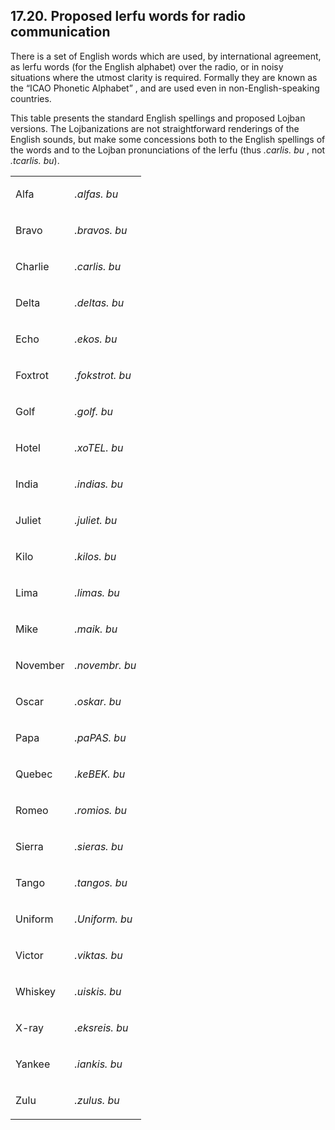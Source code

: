 <a id="section-ICAO-alphabet"></a>17.20. <a id="c17s20"></a>Proposed lerfu words for radio communication
--------------------------------------------------------------------------------------------------------

<a id="id-1.18.22.2.1" class="indexterm"></a><a id="id-1.18.22.2.2" class="indexterm"></a><a id="id-1.18.22.2.3" class="indexterm"></a><a id="id-1.18.22.2.4" class="indexterm"></a><a id="id-1.18.22.2.5" class="indexterm"></a><a id="id-1.18.22.2.6" class="indexterm"></a>There is a set of English words which are used, by international agreement, as lerfu words (for the English alphabet) over the radio, or in noisy situations where the utmost clarity is required. Formally they are known as the “ICAO Phonetic Alphabet” , and are used even in non-English-speaking countries.

This table presents the standard English spellings and proposed Lojban versions. The Lojbanizations are not straightforward renderings of the English sounds, but make some concessions both to the English spellings of the words and to the Lojban pronunciations of the lerfu (thus _<a id="id-1.18.22.3.1.1" class="indexterm"></a>.carlis. bu_ , not _<a id="id-1.18.22.3.2.1" class="indexterm"></a>.tcarlis. bu_).

<table><colgroup></colgroup><tbody><tr><td>Alfa</td><td><p><span xml:lang="jbo" class="foreignphrase" lang="jbo"><em xml:lang="jbo" class="foreignphrase" lang="jbo"><a id="id-1.18.22.6.2.2.1.1.1" class="indexterm"></a>.alfas. bu</em></span></p></td></tr><tr><td>Bravo</td><td><p><span xml:lang="jbo" class="foreignphrase" lang="jbo"><em xml:lang="jbo" class="foreignphrase" lang="jbo"><a id="id-1.18.22.6.3.2.1.1.1" class="indexterm"></a>.bravos. bu</em></span></p></td></tr><tr><td>Charlie</td><td><p><span xml:lang="jbo" class="foreignphrase" lang="jbo"><em xml:lang="jbo" class="foreignphrase" lang="jbo"><a id="id-1.18.22.6.4.2.1.1.1" class="indexterm"></a>.carlis. bu</em></span></p></td></tr><tr><td>Delta</td><td><p><span xml:lang="jbo" class="foreignphrase" lang="jbo"><em xml:lang="jbo" class="foreignphrase" lang="jbo"><a id="id-1.18.22.6.5.2.1.1.1" class="indexterm"></a>.deltas. bu</em></span></p></td></tr><tr><td>Echo</td><td><p><span xml:lang="jbo" class="foreignphrase" lang="jbo"><em xml:lang="jbo" class="foreignphrase" lang="jbo"><a id="id-1.18.22.6.6.2.1.1.1" class="indexterm"></a>.ekos. bu</em></span></p></td></tr><tr><td>Foxtrot</td><td><p><span xml:lang="jbo" class="foreignphrase" lang="jbo"><em xml:lang="jbo" class="foreignphrase" lang="jbo"><a id="id-1.18.22.6.7.2.1.1.1" class="indexterm"></a>.fokstrot. bu</em></span></p></td></tr><tr><td>Golf</td><td><p><span xml:lang="jbo" class="foreignphrase" lang="jbo"><em xml:lang="jbo" class="foreignphrase" lang="jbo"><a id="id-1.18.22.6.8.2.1.1.1" class="indexterm"></a>.golf. bu</em></span></p></td></tr><tr><td>Hotel</td><td><p><span xml:lang="jbo" class="foreignphrase" lang="jbo"><em xml:lang="jbo" class="foreignphrase" lang="jbo"><a id="id-1.18.22.6.9.2.1.1.1" class="indexterm"></a>.xoTEL. bu</em></span></p></td></tr><tr><td>India</td><td><p><span xml:lang="jbo" class="foreignphrase" lang="jbo"><em xml:lang="jbo" class="foreignphrase" lang="jbo"><a id="id-1.18.22.6.10.2.1.1.1" class="indexterm"></a>.indias. bu</em></span></p></td></tr><tr><td>Juliet</td><td><p><span xml:lang="jbo" class="foreignphrase" lang="jbo"><em xml:lang="jbo" class="foreignphrase" lang="jbo"><a id="id-1.18.22.6.11.2.1.1.1" class="indexterm"></a>.juliet. bu</em></span></p></td></tr><tr><td>Kilo</td><td><p><span xml:lang="jbo" class="foreignphrase" lang="jbo"><em xml:lang="jbo" class="foreignphrase" lang="jbo"><a id="id-1.18.22.6.12.2.1.1.1" class="indexterm"></a>.kilos. bu</em></span></p></td></tr><tr><td>Lima</td><td><p><span xml:lang="jbo" class="foreignphrase" lang="jbo"><em xml:lang="jbo" class="foreignphrase" lang="jbo"><a id="id-1.18.22.6.13.2.1.1.1" class="indexterm"></a>.limas. bu</em></span></p></td></tr><tr><td>Mike</td><td><p><span xml:lang="jbo" class="foreignphrase" lang="jbo"><em xml:lang="jbo" class="foreignphrase" lang="jbo"><a id="id-1.18.22.6.14.2.1.1.1" class="indexterm"></a>.maik. bu</em></span></p></td></tr><tr><td>November</td><td><p><span xml:lang="jbo" class="foreignphrase" lang="jbo"><em xml:lang="jbo" class="foreignphrase" lang="jbo"><a id="id-1.18.22.6.15.2.1.1.1" class="indexterm"></a>.novembr. bu</em></span></p></td></tr><tr><td>Oscar</td><td><p><span xml:lang="jbo" class="foreignphrase" lang="jbo"><em xml:lang="jbo" class="foreignphrase" lang="jbo"><a id="id-1.18.22.6.16.2.1.1.1" class="indexterm"></a>.oskar. bu</em></span></p></td></tr><tr><td>Papa</td><td><p><span xml:lang="jbo" class="foreignphrase" lang="jbo"><em xml:lang="jbo" class="foreignphrase" lang="jbo"><a id="id-1.18.22.6.17.2.1.1.1" class="indexterm"></a>.paPAS. bu</em></span></p></td></tr><tr><td>Quebec</td><td><p><span xml:lang="jbo" class="foreignphrase" lang="jbo"><em xml:lang="jbo" class="foreignphrase" lang="jbo"><a id="id-1.18.22.6.18.2.1.1.1" class="indexterm"></a>.keBEK. bu</em></span></p></td></tr><tr><td>Romeo</td><td><p><span xml:lang="jbo" class="foreignphrase" lang="jbo"><em xml:lang="jbo" class="foreignphrase" lang="jbo"><a id="id-1.18.22.6.19.2.1.1.1" class="indexterm"></a>.romios. bu</em></span></p></td></tr><tr><td>Sierra</td><td><p><span xml:lang="jbo" class="foreignphrase" lang="jbo"><em xml:lang="jbo" class="foreignphrase" lang="jbo"><a id="id-1.18.22.6.20.2.1.1.1" class="indexterm"></a>.sieras. bu</em></span></p></td></tr><tr><td>Tango</td><td><p><span xml:lang="jbo" class="foreignphrase" lang="jbo"><em xml:lang="jbo" class="foreignphrase" lang="jbo"><a id="id-1.18.22.6.21.2.1.1.1" class="indexterm"></a>.tangos. bu</em></span></p></td></tr><tr><td>Uniform</td><td><p><span xml:lang="jbo" class="foreignphrase" lang="jbo"><em xml:lang="jbo" class="foreignphrase" lang="jbo"><a id="id-1.18.22.6.22.2.1.1.1" class="indexterm"></a>.Uniform. bu</em></span></p></td></tr><tr><td>Victor</td><td><p><span xml:lang="jbo" class="foreignphrase" lang="jbo"><em xml:lang="jbo" class="foreignphrase" lang="jbo"><a id="id-1.18.22.6.23.2.1.1.1" class="indexterm"></a>.viktas. bu</em></span></p></td></tr><tr><td>Whiskey</td><td><p><span xml:lang="jbo" class="foreignphrase" lang="jbo"><em xml:lang="jbo" class="foreignphrase" lang="jbo"><a id="id-1.18.22.6.24.2.1.1.1" class="indexterm"></a>.uiskis. bu</em></span></p></td></tr><tr><td>X-ray</td><td><p><span xml:lang="jbo" class="foreignphrase" lang="jbo"><em xml:lang="jbo" class="foreignphrase" lang="jbo"><a id="id-1.18.22.6.25.2.1.1.1" class="indexterm"></a>.eksreis. bu</em></span></p></td></tr><tr><td>Yankee</td><td><p><span xml:lang="jbo" class="foreignphrase" lang="jbo"><em xml:lang="jbo" class="foreignphrase" lang="jbo"><a id="id-1.18.22.6.26.2.1.1.1" class="indexterm"></a>.iankis. bu</em></span></p></td></tr><tr><td>Zulu</td><td><p><span xml:lang="jbo" class="foreignphrase" lang="jbo"><em xml:lang="jbo" class="foreignphrase" lang="jbo"><a id="id-1.18.22.6.27.2.1.1.1" class="indexterm"></a>.zulus. bu</em></span></p></td></tr></tbody></table>